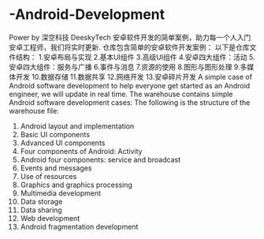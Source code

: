 # -Android-Development
Power by 深空科技 DeeskyTech
安卓软件开发的简单案例，助力每一个人入门安卓工程师，我们将实时更新.
仓库包含简单的安卓软件开发案例：
以下是仓库文件结构：
1.安卓布局与实现
2.基本UI组件
3.高级UI组件
4.安卓四大组件：活动
5.安卓四大组件：服务与广播
6.事件与消息
7.资源的使用
8.图形与图形处理
9.多媒体开发
10.数据存储
11.数据共享
12.网络开发
13.安卓碎片开发
A simple case of Android software development to help everyone get started as an Android engineer, we will update in real time.
The warehouse contains simple Android software development cases:
The following is the structure of the warehouse file:
1. Android layout and implementation
2. Basic UI components
3. Advanced UI components
4. Four components of Android: Activity
5. Android four components: service and broadcast
6. Events and messages
7. Use of resources
8. Graphics and graphics processing
9. Multimedia development
10. Data storage
11. Data sharing
12. Web development
13. Android fragmentation development